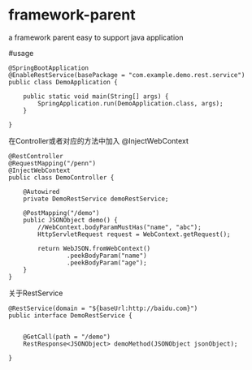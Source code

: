 # framework-parent
a framework parent easy to support java application


#usage
```$xslt
@SpringBootApplication
@EnableRestService(basePackage = "com.example.demo.rest.service")
public class DemoApplication {

	public static void main(String[] args) {
		SpringApplication.run(DemoApplication.class, args);
	}

}
```
在Controller或者对应的方法中加入 @InjectWebContext
```$xslt
@RestController
@RequestMapping("/penn")
@InjectWebContext
public class DemoController {

    @Autowired
    private DemoRestService demoRestService;

    @PostMapping("/demo")
    public JSONObject demo() {
        //WebContext.bodyParamMustHas("name", "abc");
        HttpServletRequest request = WebContext.getRequest();

        return WebJSON.fromWebContext()
                .peekBodyParam("name")
                .peekBodyParam("age");
    }
}
```


关于RestService

```$xslt
@RestService(domain = "${baseUrl:http://baidu.com}")
public interface DemoRestService {


    @GetCall(path = "/demo")
    RestResponse<JSONObject> demoMethod(JSONObject jsonObject);

}

```
